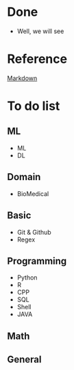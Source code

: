 # Done
- Well, we will see

# Reference
[Markdown](http://www.jianshu.com/p/q81RER)

# To do list

## ML
- ML
- DL

## Domain 
- BioMedical

## Basic 
- Git & Github
- Regex

## Programming
- Python
- R
- CPP
- SQL
- Shell
- JAVA

## Math

## General
